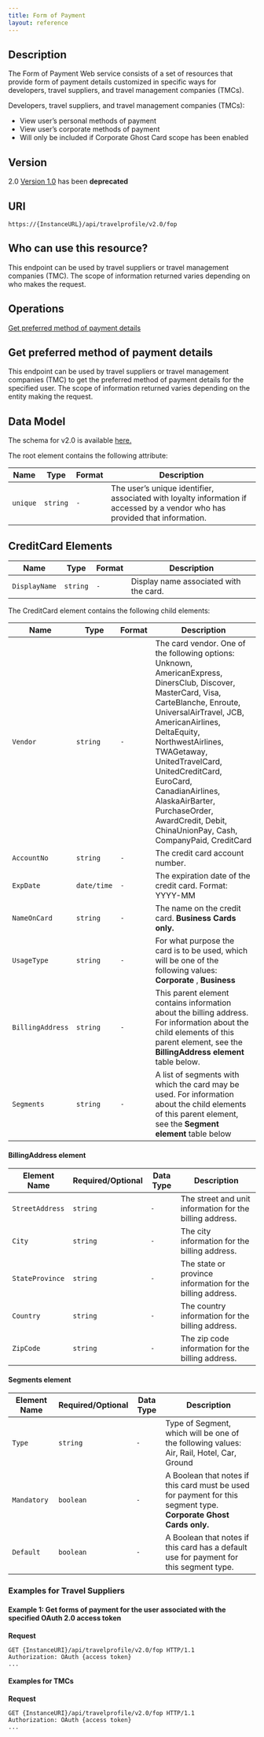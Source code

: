 ```yaml
---
title: Form of Payment
layout: reference
---
```



## Description
The Form of Payment Web service consists of a set of resources that provide form of payment details customized in specific ways for developers, travel suppliers, and travel management companies (TMCs).

Developers, travel suppliers, and travel management companies (TMCs):

* View user’s personal methods of payment
* View user’s corporate methods of payment 
* Will only be included if Corporate Ghost Card scope has been enabled


## Version
2.0
[Version 1.0](/api-reference-deprecated/version-one/Travel/form-payment-resource.html) has been **deprecated**

## URI
    https://{InstanceURL}/api/travelprofile/v2.0/fop

## Who can use this resource?
This endpoint can be used by travel suppliers or travel management companies (TMC). The scope of information returned varies depending on who makes the request.

## Operations
[Get preferred method of payment details](#a1)

## <a name="a1">Get preferred method of payment details</a>
This endpoint can be used by travel suppliers or travel management companies (TMC) to get the preferred method of payment details for the specified user. The scope of information returned varies depending on the entity making the request.

## Data Model

The schema for v2.0 is available [here.](https://www.concursolutions.com/ns/FormOfPayment.xsd)

The root element contains the following attribute:

Name | Type | Format | Description
-----|------|--------|------------
`unique`    |   `string`  |   `-` |   The user’s unique identifier, associated with loyalty information if accessed by a vendor who has provided that information.


## CreditCard Elements

Name | Type | Format | Description |
------------|-----------------|---------|-------------|
`DisplayName` | `string` |`-` |Display name associated with the card.|


The CreditCard element contains the following child elements:

Name | Type | Format | Description |
------------|-----------------|---------|-------------|
`Vendor` |`string` |`-` |The card vendor. One of the following options: Unknown, AmericanExpress, DinersClub, Discover, MasterCard, Visa, CarteBlanche, Enroute, UniversalAirTravel, JCB, AmericanAirlines, DeltaEquity, NorthwestAirlines, TWAGetaway, UnitedTravelCard, UnitedCreditCard, EuroCard, CanadianAirlines, AlaskaAirBarter, PurchaseOrder, AwardCredit, Debit, ChinaUnionPay, Cash, CompanyPaid, CreditCard |
`AccountNo` | `string`|`-` |The credit card account number. |
`ExpDate` |`date/time`|`-` |The expiration date of the credit card. Format: YYYY-MM |
`NameOnCard` | `string` |`-` |The name on the credit card. **Business Cards only.** |
`UsageType`|`string` |`-` |For what purpose the card is to be used, which will be one of the following values: **Corporate** , **Business** |
`BillingAddress` |`string`|`-` |This parent element contains information about the billing address. For information about the child elements of this parent element, see the **BillingAddress element** table below. |
`Segments`|`string`|`-` |A list of segments with which the card may be used. For information about the child elements of this parent element, see the **Segment element** table below

#### BillingAddress element

Element Name|Required/Optional|Data Type|Description|
------------|-----------------|---------|-----------|
`StreetAddress` | `string`|`-`  |The street and unit information for the billing address.|
`City` | `string`| `-` |The city information for the billing address.|
`StateProvince` | `string`| `-` |The state or province information for the billing address.|
`Country`| `string`|`-`  |The country information for the billing address.|
`ZipCode`| `string`| `-` | The zip code information for the billing address.|

#### Segments element

Element Name|Required/Optional|Data Type|Description|
------------|-----------------|---------|-----------|
`Type` | `string`|`-`  |Type of Segment, which will be one of the following values: Air, Rail, Hotel, Car, Ground|
`Mandatory` | `boolean`| `-` |A Boolean that notes if this card must be used for payment for this segment type. **Corporate Ghost Cards only.** |
`Default` | `boolean`| `-` |A Boolean that notes if this card has a default use for payment for this segment type. |


### Examples for Travel Suppliers

#### Example 1: Get forms of payment for the user associated with the specified OAuth 2.0 access token
**Request**

```
GET {InstanceURI}/api/travelprofile/v2.0/fop HTTP/1.1
Authorization: OAuth {access token}
...
```

#### Examples for TMCs
**Request**

```
GET {InstanceURI}/api/travelprofile/v2.0/fop HTTP/1.1
Authorization: OAuth {access token}
...
```



